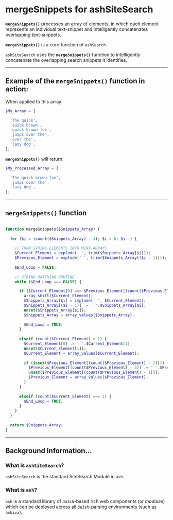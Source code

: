 # mergeSnippets for ashSiteSearch
**`mergeSnippets()`** processes an array of elements, in which each element represents an individual text-snippet and intelligently concatenates overlapping text-snippets.

**`mergeSnippets()`** is a core function of `ashSearch`.

`ashSiteSearch` uses the **`mergeSnippets()`** function to intelligently concatenate the overlapping search snippets it identifies.

_____

## Example of the `mergeSnippets()` function in action:

When applied to this array:

```php
$My_Array = [

  'The quick',
  'quick brown',
  'quick brown fox',
  'jumps over the',
  'over the',
  'lazy dog',
];
```

**`mergeSnippets()`** will return:

```php
$My_Processed_Array = [

  'The quick brown fox',
  'jumps over the',
  'lazy dog',
];
```


____

## `mergeSnippets()` function

```php

function mergeSnippets($Snippets_Array) {
    
  for ($i = (count($Snippets_Array) - 1); $i > 0; $i--) {
  
    // TURN STRING ELEMENTS INTO MINI-ARRAYS
    $Current_Element = explode(' ', trim($Snippets_Array[$i]));
    $Previous_Element = explode(' ', trim($Snippets_Array[($i - 1)]));
    
    $End_Loop = FALSE;
    
    // STRING-MATCHING ROUTINE
    while ($End_Loop === FALSE) {

      if ($Current_Element[0] === $Previous_Element[(count($Previous_Element) - 1)]) {            
        array_shift($Current_Element);
        $Snippets_Array[$i] = implode(' ', $Current_Element);
        $Snippets_Array[($i - 1)] .= ' '.$Snippets_Array[$i];
        unset($Snippets_Array[$i]);
        $Snippets_Array = array_values($Snippets_Array);
        
        $End_Loop = TRUE;
      }
        
      elseif (count($Current_Element) > 1) {
        $Current_Element[0] .= ' '.$Current_Element[1];
        unset($Current_Element[1]);
        $Current_Element = array_values($Current_Element);
      
        if (isset($Previous_Element[(count($Previous_Element) - 2)])) {
          $Previous_Element[(count($Previous_Element) - 2)] .= ' '.$Previous_Element[(count($Previous_Element) - 1)];
          unset($Previous_Element[(count($Previous_Element) - 1)]);
          $Previous_Element = array_values($Previous_Element);
        }
      }
      
      elseif (count($Current_Element) === 1) {
        $End_Loop = TRUE;
      }
    }
  }
    
  return $Snippets_Array;
}

```
____

## Background Information...

### What is `ashSiteSearch`?
`ashSiteSearch` is the standard SiteSearch Module in `ash`.


### What is `ash`?

`ash` is a standard library of `da3sh`-based rich web components (or *modules*) which can be deployed across all `da3sh`-parsing environments (such as `ashiva`).
